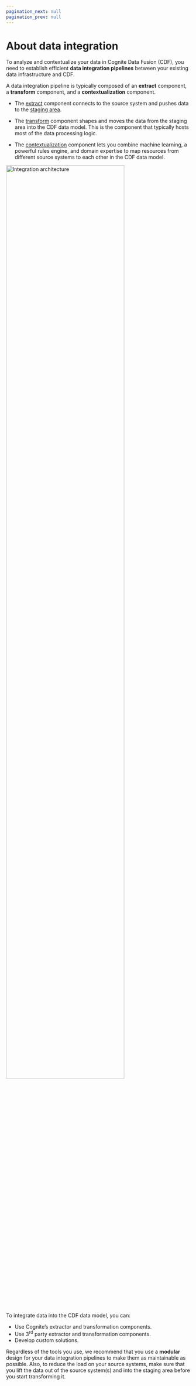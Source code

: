```yaml
---
pagination_next: null
pagination_prev: null
---
```


# About data integration

To analyze and contextualize your data in Cognite Data Fusion (CDF), you need to establish efficient **data integration pipelines** between your existing data infrastructure and CDF.

A data integration pipeline is typically composed of an **extract** component, a **transform** component, and a **contextualization** component.

- The [extract](./concepts/extraction/index.md) component connects to the source system and pushes data to the [staging area](../integration/guides/extraction/raw_explorer.md).

- The [transform](./concepts/transformation/index.md) component shapes and moves the data from the staging area into the CDF data model. This is the component that typically hosts most of the data processing logic.

- The [contextualization](./concepts/contextualization/index.md) component lets you combine machine learning, a powerful rules engine, and domain expertise to map resources from different source systems to each other in the CDF data model.

<img className="illustration" src="https://apps-cdn.cogniteapp.com/@cognite/docs-portal-images/1.0.0/images/cdf/integrations/integration_architecture.png" alt="Integration architecture " width="80%"/>

To integrate data into the CDF data model, you can:

- Use Cognite’s extractor and transformation components.
- Use 3<sup>rd</sup> party extractor and transformation components.
- Develop custom solutions.

Regardless of the tools you use, we recommend that you use a **modular** design for your data integration pipelines to make them as maintainable as possible. Also, to reduce the load on your source systems, make sure that you lift the data out of the source system(s) and into the staging area before you start transforming it.
